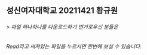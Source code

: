 
## 성신여자대학교 20211421 황규원

###### > 파일 하나하나를 다운로드하기 번거로우신 분들은
###### Read라고 써져있는 파일을 누르시면 한번에 보실 수 있습니다.
